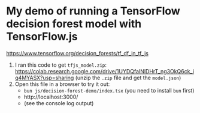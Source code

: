 # My demo of running a TensorFlow decision forest model with TensorFlow.js

https://www.tensorflow.org/decision_forests/tf_df_in_tf_js

1. I ran this code to get `tfjs_model.zip`: https://colab.research.google.com/drive/1UYDQfaINlDHrT_ng3OkQ6ck_iq4MYASX?usp=sharing (unzip the `.zip` file and get the `model.json`)
2. Open this file in a browser to try it out:
   - `bun js/decision-forest-demo/index.tsx` (you need to install `bun` first)
   - http://localhost:3000/
   - (see the console log output)
